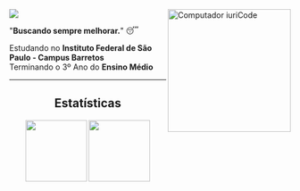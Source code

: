 <img src="https://raw.githubusercontent.com/MicaelliMedeiros/micaellimedeiros/master/image/computer-illustration.png" min-width="400px" max-width="400px" width="220px" align="right" alt="Computador iuriCode">

<img src="https://img.shields.io/static/v1?label=Overview&message=Daniel&color=f8efd4&style=for-the-badge&logo=GitHub">

<p align="left">"<b>Buscando sempre melhorar.</b>" 😴</p>

<p align="left">
  
Estudando no **Instituto Federal de São Paulo - Campus Barretos**<br/>
Terminando o 3º Ano do **Ensino Médio**
  
</p>
<hr></hr>

<p align="center">
  <h2 align="center">Estatísticas</h2>
</p>


<p align="center">
  <img align='center' src="https://github-readme-stats.vercel.app/api?username=daniellucas04&show_icons=true&theme=dark&cache_seconds=2300" height="110em"/>
  <img align="center" src="https://github-readme-stats.vercel.app/api/top-langs/?username=daniellucas04&layout=compact&theme=dark&hide_langs_below=1" height="110em"/>
</p>

